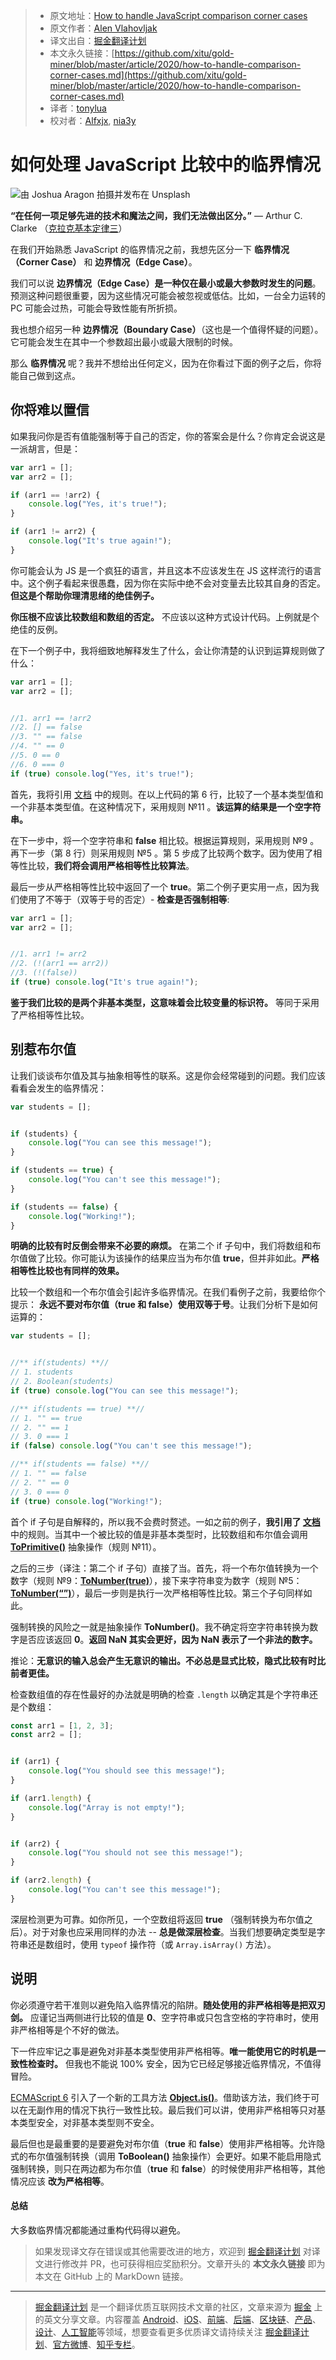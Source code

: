 > * 原文地址：[How to handle JavaScript comparison corner cases](https://medium.com/javascript-in-plain-english/how-to-handle-comparison-corner-cases-c96ae9a17d4a)
> * 原文作者：[Alen Vlahovljak](https://medium.com/@AlenVlahovljak)
> * 译文出自：[掘金翻译计划](https://github.com/xitu/gold-miner)
> * 本文永久链接：[https://github.com/xitu/gold-miner/blob/master/article/2020/how-to-handle-comparison-corner-cases.md](https://github.com/xitu/gold-miner/blob/master/article/2020/how-to-handle-comparison-corner-cases.md)
> * 译者：[tonylua](https://github.com/tonylua)
> * 校对者：[Alfxjx](https://github.com/Alfxjx), [nia3y](https://github.com/nia3y)

# 如何处理 JavaScript 比较中的临界情况

![由 [Joshua Aragon](https://unsplash.com/@goshua13?utm_source=unsplash&utm_medium=referral&utm_content=creditCopyText) 拍摄并发布在 [Unsplash](https://unsplash.com/s/photos/javascript?utm_source=unsplash&utm_medium=referral&utm_content=creditCopyText)](https://cdn-images-1.medium.com/max/7622/1*cNArmsLDeouV0GoryF4IlA.jpeg)

**“在任何一项足够先进的技术和魔法之间，我们无法做出区分。”** — Arthur C. Clarke （[克拉克基本定律三](https://zh.wikipedia.org/wiki/%E5%85%8B%E6%8B%89%E5%85%8B%E5%9F%BA%E6%9C%AC%E5%AE%9A%E5%BE%8B)）

在我们开始熟悉 JavaScript 的临界情况之前，我想先区分一下 **临界情况（Corner Case）** 和 **边界情况（Edge Case）**。

我们可以说 **边界情况（Edge Case）是一种仅在最小或最大参数时发生的问题**。预测这种问题很重要，因为这些情况可能会被忽视或低估。比如，一台全力运转的 PC 可能会过热，可能会导致性能有所折损。

我也想介绍另一种 **边界情况（Boundary Case）**（这也是一个值得怀疑的问题）。它可能会发生在其中一个参数超出最小或最大限制的时候。

那么 **临界情况** 呢？我并不想给出任何定义，因为在你看过下面的例子之后，你将能自己做到这点。

## 你将难以置信

如果我问你是否有值能强制等于自己的否定，你的答案会是什么？你肯定会说这是一派胡言，但是：

```JavaScript
var arr1 = [];
var arr2 = [];

if (arr1 == !arr2) {
    console.log("Yes, it's true!");
}

if (arr1 != arr2) {
    console.log("It's true again!");
}
```

你可能会认为 JS 是一个疯狂的语言，并且这本不应该发生在 JS 这样流行的语言中。这个例子看起来很愚蠢，因为你在实际中绝不会对变量去比较其自身的否定。**但这是个帮助你理清思绪的绝佳例子。**

**你压根不应该比较数组和数组的否定。** 不应该以这种方式设计代码。上例就是个绝佳的反例。

在下一个例子中，我将细致地解释发生了什么，会让你清楚的认识到运算规则做了什么：

```JavaScript
var arr1 = [];
var arr2 = [];


//1. arr1 == !arr2
//2. [] == false 
//3. "" == false
//4. "" == 0
//5. 0 == 0 
//6. 0 === 0 
if (true) console.log("Yes, it's true!");
```

首先，我将引用 [文档](https://www.ecma-international.org/ecma-262/#sec-abstract-equality-comparison) 中的规则。在以上代码的第 6 行，比较了一个基本类型值和一个非基本类型值。在这种情况下，采用规则 №11 。**该运算的结果是一个空字符串。**

在下一步中，将一个空字符串和 **false** 相比较。根据运算规则，采用规则 №9 。再下一步（第 8 行）则采用规则 №5 。第 5 步成了比较两个数字。因为使用了相等性比较，**我们将会调用严格相等性比较算法**。

最后一步从严格相等性比较中返回了一个 **true**。第二个例子更实用一点，因为我们使用了不等于（双等于号的否定）- **检查是否强制相等**:

```JavaScript
var arr1 = [];
var arr2 = [];


//1. arr1 != arr2
//2. (!(arr1 == arr2))
//3. (!(false))
if (true) console.log("It's true again!");
```

**鉴于我们比较的是两个非基本类型，这意味着会比较变量的标识符。** 等同于采用了严格相等性比较。

## 别惹布尔值

让我们谈谈布尔值及其与抽象相等性的联系。这是你会经常碰到的问题。我们应该看看会发生的临界情况：

```JavaScript
var students = [];


if (students) {
    console.log("You can see this message!");
}

if (students == true) {
    console.log("You can't see this message!");
}

if (students == false) {
    console.log("Working!");
}
```

**明确的比较有时反倒会带来不必要的麻烦。** 在第二个 if 子句中，我们将数组和布尔值做了比较。你可能认为该操作的结果应当为布尔值 **true**，但并非如此。**严格相等性比较也有同样的效果。**

比较一个数组和一个布尔值会引起许多临界情况。在我们看例子之前，我要给你个提示： **永远不要对布尔值（true 和 false）使用双等于号**。让我们分析下是如何运算的：

```JavaScript
var students = [];


//** if(students) **//
// 1. students 
// 2. Boolean(students)
if (true) console.log("You can see this message!");

//** if(students == true) **//
// 1. "" == true
// 2. "" == 1
// 3. 0 === 1
if (false) console.log("You can't see this message!");

//** if(students == false) **//
// 1. "" == false
// 2. "" == 0
// 3. 0 === 0
if (true) console.log("Working!");
```

首个 if 子句是自解释的，所以我不会费时赘述。一如之前的例子，**我引用了 [文档](https://www.ecma-international.org/ecma-262/#sec-abstract-equality-comparison)** 中的规则。当其中一个被比较的值是非基本类型时，比较数组和布尔值会调用 [**ToPrimitive()**](https://www.ecma-international.org/ecma-262/#sec-toprimitive) 抽象操作（规则 №11）。

之后的三步（译注：第二个 if 子句）直接了当。首先，将一个布尔值转换为一个数字（规则 №9：[**ToNumber(true)**](https://www.ecma-international.org/ecma-262/#sec-tonumber)），接下来字符串变为数字（规则 №5：[**ToNumber(“”)**](https://www.ecma-international.org/ecma-262/#sec-tonumber)），最后一步则是执行一次严格相等性比较。第三个子句同样如此。

强制转换的风险之一就是抽象操作 **ToNumber()**。我不确定将空字符串转换为数字是否应该返回 **0**。**返回 NaN 其实会更好，因为 NaN 表示了一个非法的数字。**

推论：**无意识的输入总会产生无意识的输出。不必总是显式比较，隐式比较有时比前者更佳。**

检查数组值的存在性最好的办法就是明确的检查 `.length` 以确定其是个字符串还是个数组：

```JavaScript
const arr1 = [1, 2, 3];
const arr2 = [];


if (arr1) {
    console.log("You should see this message!");
}

if (arr1.length) {
    console.log("Array is not empty!");
}


if (arr2) {
    console.log("You should not see this message!");
}

if (arr2.length) {
    console.log("You can't see this message!");
}
```

深层检测更为可靠。如你所见，一个空数组将返回 **true** （强制转换为布尔值之后）。对于对象也应采用同样的办法 -- **总是做深层检查**。当我们想要确定类型是字符串还是数组时，使用 `typeof` 操作符（或 `Array.isArray()` 方法）。

## 说明

你必须遵守若干准则以避免陷入临界情况的陷阱。**随处使用的非严格相等是把双刃剑。** 应谨记当两侧进行比较的值是 **0**、空字符串或只包含空格的字符串时，使用非严格相等是个不好的做法。

下一件应牢记之事是避免对非基本类型使用非严格相等。**唯一能使用它的时机是一致性检查时。** 但我也不能说 100% 安全，因为它已经足够接近临界情况，不值得冒险。

[ECMAScript 6](https://www.w3schools.com/js/js_es6.asp) 引入了一个新的工具方法 [**Object.is()**](https://developer.mozilla.org/en-US/docs/Web/JavaScript/Reference/Global_Objects/Object/is)。借助该方法，我们终于可以在无副作用的情况下执行一致性比较。最后我们可以讲，使用非严格相等只对基本类型安全，对非基本类型则不安全。

最后但也是最重要的是要避免对布尔值（**true** 和 **false**）使用非严格相等。允许隐式的布尔值强制转换（调用 **ToBoolean()** 抽象操作）会更好。如果不能启用隐式强制转换，则只在两边都为布尔值（**true** 和 **false**）的时候使用非严格相等，其他情况应该 **改为严格相等**。

#### 总结

大多数临界情况都能通过重构代码得以避免。

> 如果发现译文存在错误或其他需要改进的地方，欢迎到 [掘金翻译计划](https://github.com/xitu/gold-miner) 对译文进行修改并 PR，也可获得相应奖励积分。文章开头的 **本文永久链接** 即为本文在 GitHub 上的 MarkDown 链接。

---

> [掘金翻译计划](https://github.com/xitu/gold-miner) 是一个翻译优质互联网技术文章的社区，文章来源为 [掘金](https://juejin.im) 上的英文分享文章。内容覆盖 [Android](https://github.com/xitu/gold-miner#android)、[iOS](https://github.com/xitu/gold-miner#ios)、[前端](https://github.com/xitu/gold-miner#前端)、[后端](https://github.com/xitu/gold-miner#后端)、[区块链](https://github.com/xitu/gold-miner#区块链)、[产品](https://github.com/xitu/gold-miner#产品)、[设计](https://github.com/xitu/gold-miner#设计)、[人工智能](https://github.com/xitu/gold-miner#人工智能)等领域，想要查看更多优质译文请持续关注 [掘金翻译计划](https://github.com/xitu/gold-miner)、[官方微博](http://weibo.com/juejinfanyi)、[知乎专栏](https://zhuanlan.zhihu.com/juejinfanyi)。
